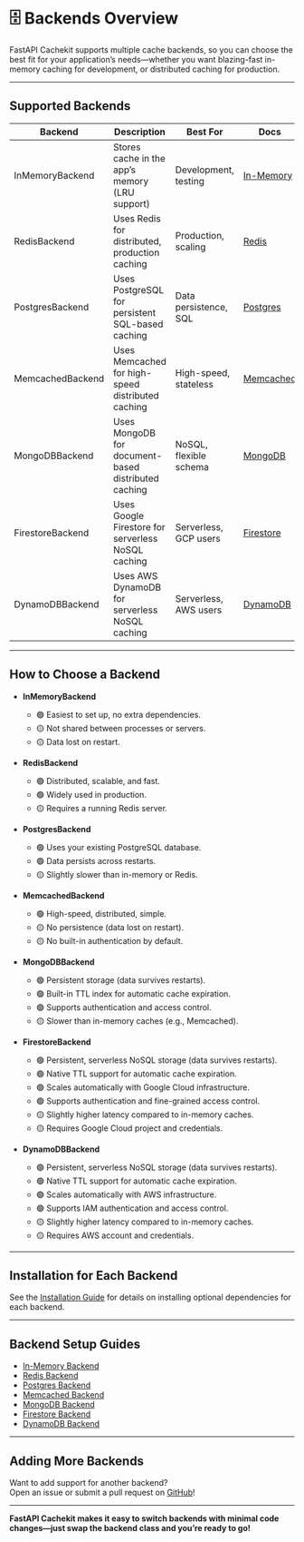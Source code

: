 # 🗄️ Backends Overview

FastAPI Cachekit supports multiple cache backends, so you can choose the best fit for your application’s needs—whether you want blazing-fast in-memory caching for development, or distributed caching for production.

---

## Supported Backends

| Backend           | Description                                         | Best For                | Docs                                   |
|-------------------|-----------------------------------------------------|-------------------------|----------------------------------------|
| InMemoryBackend   | Stores cache in the app’s memory (LRU support)      | Development, testing    | [In-Memory](backends/in_memory.md)     |
| RedisBackend      | Uses Redis for distributed, production caching       | Production, scaling     | [Redis](backends/redis.md)             |
| PostgresBackend   | Uses PostgreSQL for persistent SQL-based caching     | Data persistence, SQL   | [Postgres](backends/postgres.md)       |
| MemcachedBackend  | Uses Memcached for high-speed distributed caching    | High-speed, stateless   | [Memcached](backends/memcached.md)     |
| MongoDBBackend    | Uses MongoDB for document-based distributed caching  | NoSQL, flexible schema  | [MongoDB](backends/mongodb.md)         |
| FirestoreBackend  | Uses Google Firestore for serverless NoSQL caching   | Serverless, GCP users   | [Firestore](backends/firestore.md)     |
| DynamoDBBackend   | Uses AWS DynamoDB for serverless NoSQL caching       | Serverless, AWS users   | [DynamoDB](backends/dynamodb.md)       |
---

## How to Choose a Backend

- **InMemoryBackend**  
  - 🟢 Easiest to set up, no extra dependencies.
  - 🟡 Not shared between processes or servers.
  - 🟡 Data lost on restart.
  

- **RedisBackend**  
  - 🟢 Distributed, scalable, and fast.
  - 🟢 Widely used in production.
  - 🟡 Requires a running Redis server.

- **PostgresBackend**  
  - 🟢 Uses your existing PostgreSQL database.
  - 🟢 Data persists across restarts.
  - 🟡 Slightly slower than in-memory or Redis.
  

- **MemcachedBackend**  
  - 🟢 High-speed, distributed, simple.
  - 🟡 No persistence (data lost on restart).
  - 🟡 No built-in authentication by default.
  

- **MongoDBBackend**
  - 🟢 Persistent storage (data survives restarts).
  - 🟢 Built-in TTL index for automatic cache expiration.
  - 🟢 Supports authentication and access control.
  - 🟡 Slower than in-memory caches (e.g., Memcached).
  

- **FirestoreBackend**
  - 🟢 Persistent, serverless NoSQL storage (data survives restarts).
  - 🟢 Native TTL support for automatic cache expiration.
  - 🟢 Scales automatically with Google Cloud infrastructure.
  - 🟢 Supports authentication and fine-grained access control.
  - 🟡 Slightly higher latency compared to in-memory caches.
  - 🟡 Requires Google Cloud project and credentials.
  

- **DynamoDBBackend**
  - 🟢 Persistent, serverless NoSQL storage (data survives restarts).
  - 🟢 Native TTL support for automatic cache expiration.
  - 🟢 Scales automatically with AWS infrastructure.
  - 🟢 Supports IAM authentication and access control.
  - 🟡 Slightly higher latency compared to in-memory caches.
  - 🟡 Requires AWS account and credentials.

---

## Installation for Each Backend

See the [Installation Guide](installation.md) for details on installing optional dependencies for each backend.

---

## Backend Setup Guides

- [In-Memory Backend](backends/in_memory.md)
- [Redis Backend](backends/redis.md)
- [Postgres Backend](backends/postgres.md)
- [Memcached Backend](backends/memcached.md)
- [MongoDB Backend](backends/mongodb.md)
- [Firestore Backend](backends/firestore.md)
- [DynamoDB Backend](backends/dynamodb.md)
---

## Adding More Backends

Want to add support for another backend?  
Open an issue or submit a pull request on [GitHub](https://github.com/devbijay/fast-cache)!

---

**FastAPI Cachekit makes it easy to switch backends with minimal code changes—just swap the backend class and you’re ready to go!**
